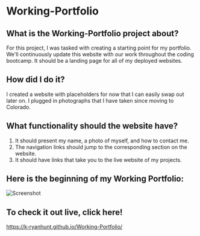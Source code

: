 # Working-Portfolio

## What is the Working-Portfolio project about?

For this project, I was tasked with creating a starting point for my portfolio.  We'll continuously update this website with our work throughout the coding bootcamp.  It should be a landing page for all of my deployed websites.

## How did I do it?

I created a website with placeholders for now that I can easily swap out later on.  I plugged in photographs that I have taken since moving to Colorado.

## What functionality should the website have?

1. It should present my name, a photo of myself, and how to contact me.
2. The navigation links should jump to the corresponding section on the website.
3. It should have links that take you to the live website of my projects.

## Here is the beginning of my Working Portfolio:

![Screenshot](./assets/images/WorkingPortfolio.PNG)

## To check it out live, click here!

https://k-ryanhunt.github.io/Working-Portfolio/